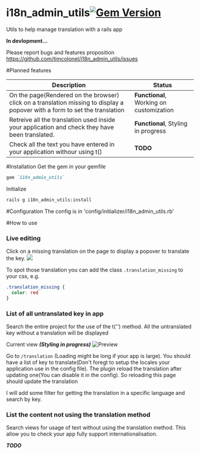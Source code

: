 i18n_admin_utils[![Gem Version](https://badge.fury.io/rb/i18n_admin_utils.png)](http://badge.fury.io/rb/i18n_admin_utils)
================

Utils to help manage translation with a rails app


**In devlopment...**

Please report bugs and features proposition https://github.com/timcolonel/i18n_admin_utils/issues


#Planned features

Description | Status
--- | ---
On the page(Rendered on the browser) click on a translation missing to display a popover with a form to set the translation | **Functional**, Working on customization
Retreive all the translation used inside your application and check they have been translated.| **Functional**, Styling in progress
Check all the text you have entered in your application withour using t() | **TODO**



#Installation
Get the gem in your gemfile 
```ruby
gem `i18n_admin_utils`

```

Initialize
```bash
rails g i18n_admin_utils:install
```

#Configuration
The config is in 'config/initializer/i18n_admin_utils.rb'


#How to use
### Live editing
Click on a missing translation on the page to display a popover to translate the key.
![](https://f.cloud.github.com/assets/1031227/2431014/d6503c64-ad14-11e3-9fcf-f5339e1af69b.PNG)

To spot those translation you can add the class `.translation_missing` to your css, e.g.
```css
.translation_missing {
  color: red
}
```

### List of all untranslated key in app 
Search the entire project for the use of the t('') method. All the untranslated key without a translation will be displayed

Current view ***(Styling in progress)***
![Preview](https://f.cloud.github.com/assets/1031227/2444217/48365ab4-ae4d-11e3-80f2-cb080831da24.PNG)

Go to `/translation` (Loading might be long if your app is large). You should have a list of key to translate(Don't foregt to setup the locales your application use in the config file). The plugin reload the translation after updating one(You can disable it in the config). So reloading this page should update the translation

I will add some filter for getting the translation in a specific language and search by key.

### List the content not using the translation method
Search views for usage of text without using the translation method. This allow you to check your app fully support internationalisation.


***TODO***
